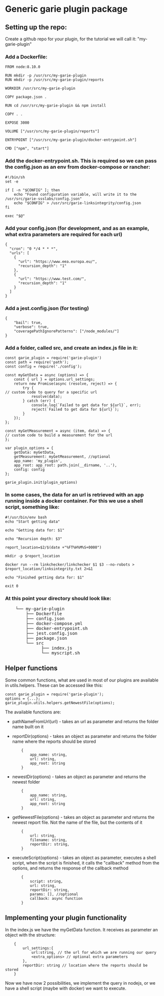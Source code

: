 

# Generic garie plugin package

## Setting up the repo:
Create a github repo for your plugin, for the tutorial we will call it: "my-garie-plugin"
### Add a Dockerfile:
```
FROM node:8.10.0

RUN mkdir -p /usr/src/my-garie-plugin
RUN mkdir -p /usr/src/my-garie-plugin/reports

WORKDIR /usr/src/my-garie-plugin

COPY package.json .

RUN cd /usr/src/my-garie-plugin && npm install

COPY . .

EXPOSE 3000

VOLUME ["/usr/src/my-garie-plugin/reports"]

ENTRYPOINT ["/usr/src/my-garie-plugin/docker-entrypoint.sh"]

CMD ["npm", "start"]
```

### Add the docker-entrypoint.sh. This is required so we can pass the config.json as an env from docker-compose or rancher:
```
#!/bin/sh
set -e

if [ -n "$CONFIG" ]; then
    echo "Found configuration variable, will write it to the /usr/src/garie-ssslabs/config.json"
    echo "$CONFIG" > /usr/src/garie-linksintegrity/config.json
fi

exec "$@"
```

### Add your config.json (for development, and as an example, what extra parameters are required for each url)
```
{
  "cron": "0 */4 * * *",
  "urls": [
    {
      "url": "https://www.eea.europa.eu/",
      "recursion_depth": "1"
    },
    {
      "url": "https://www.test.com/",
      "recursion_depth": "1"
    }
  ]
}
```

### Add a jest.config.json (for testing)
```
{
    "bail": true,
    "verbose": true,
    "coveragePathIgnorePatterns": ["/node_modules/"]
}
```

### Add a folder, called src, and create an index.js file in it:
```
const garie_plugin = require('garie-plugin')
const path = require('path');
const config = require('./config');

const myGetData = async (options) => {
    const { url } = options.url_settings;
	return new Promise(async (resolve, reject) => {
	    try {
// custom code to query for a specific url			
            resolve(data);
        } catch (err) {
            console.log(`Failed to get data for ${url}`, err);
            reject(`Failed to get data for ${url}`);
        }
    });
};

const myGetMeasurement = async (item, data) => {
// custom code to build a measurement for the url
};

var plugin_options = {
    getData: myGetData,
    getMeasurement: myGetMeasurement, //optional
    app_name: 'my_plugin',
    app_root: app_root: path.join(__dirname, '..'),
    config: config
};

garie_plugin.init(plugin_options)
```

### In some cases, the data for an url is retrieved with an app running inside a docker container. For this we use a shell script, something like:
```
#!/usr/bin/env bash
echo "Start getting data"

echo "Getting data for: $1"

echo "Recursion depth: $3"

report_location=$2/$(date +"%FT%H%M%S+0000")

mkdir -p $report_location

docker run --rm linkchecker/linkchecker $1 $3 --no-robots > $report_location/linksintegrity.txt 2>&1

echo "Finished getting data for: $1"

exit 0
```

### At this point your directory should look like:
<pre>
    └── my-garie-plugin
        ├── Dockerfile
        ├── config.json
        ├── docker-compose.yml
        ├── docker-entrypoint.sh
        ├── jest.config.json
        ├── package.json
        └── src
              ├── index.js
              └── myscript.sh
</pre>

## Helper functions
Some common functions, what are used in most of our plugins are available in utils.helpers. These can be accessed like this:
```
const garie_plugin = require('garie-plugin');
options = {...};
garie_plugin.utils.helpers.getNewestFile(options);
```

The available functions are:
- pathNameFromUrl(url) - takes an url as parameter and returns the folder name built on it
- reportDir(options)	- takes an object as parameter and returns the folder name where the reports should be stored
	```		
		{
			app_name: string,
			url: string,
			app_root: string
		}
	```
- newestDir(options) - takes an object as parameter and returns the newest folder
	```		
		{
			app_name: string,
			url: string,
			app_root: string
		}
	```
- getNewestFile(options) - takes an object as parameter and returns the newest report file. Not the name of the file, but the contents of it
	```		
		{
			url: string,
			filename: string,
			reportDir: string,
		}
	```

- executeScript(options) - takes an object as parameter, executes a shell script, when the script is finished, it calls the "callback" method from the options, and returns the response of the callback method
	```		
		{
			script: string,
			url: string,
			reportDir: string,
			params: [], //optional
			callback: async function
		}
	```

## Implementing your plugin functionality
In the index.js we have the myGetData function. It receives as parameter an object with the structure:

```
	{
		url_settings:{
			url:string, // the url for which we are running our query
			<extra_options> // optional extra parameters
		},
		reportDir: string // location where the reports should be stored
	}
```
Now we have now 2 possibilities, we implement the query in nodejs, or we have a shell script (maybe with docker) we want to execute.
